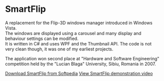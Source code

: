 SmartFlip
=========

A replacement for the Flip-3D windows manager introduced in Windows Vista.  
The windows are displayed using a carousel and many display and behaviour settings can be modified.  
It is written in C# and uses WPF and the Thumbnail API. The code is not very clean though, it was one of my earliest projects.  

The application won second place at "Hardware and Software Engineering" competition
held by the "Lucian Blaga" University, Sibiu, Romania in 2007.  

[Download SmartFlip from Softpedia](http://www.softpedia.com/get/System/OS-Enhancements/SmartFlip.shtml)
[View SmartFlip demonstration video](http://youtu.be/bYX6YboNA4c)
